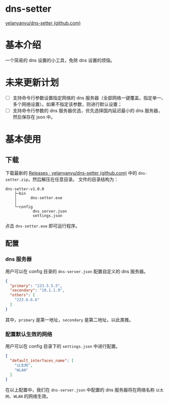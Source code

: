 # dns-setter

[yelanyanyu/dns-setter (github.com)](https://github.com/yelanyanyu/dns-setter)

# 基本介绍

一个简易的 dns 设置的小工具，免除 dns 设置的烦恼。

# 未来更新计划

- [ ] 支持命令行参数设置指定网络的 dns 服务器（全部网络一键覆盖，指定单一、多个网络设置）。如果不指定该参数，则进行默认设置；
- [ ] 支持命令行参数的 dns 服务器优选，优先选择国内延迟最小的 dns 服务器，然后保存在 json 中。

# 基本使用
## 下载
下载最新的 [Releases · yelanyanyu/dns-setter (github.com)](https://github.com/yelanyanyu/dns-setter/releases/) 中的 `dns-setter.zip`，然后解压在任意目录。
文件的目录结构为：
```text
dns-setter-v1.0.0
    ├─bin
    │      dns-setter.exe
    │      
    └─config
            dns_server.json
            settings.json
```

点击 `dns-setter.exe` 即可运行程序。

## 配置
### dns 服务器
用户可以在 config 目录的 `dns-server.json` 配置自定义的 dns 服务器。

```json
{
  "primary": "223.5.5.5",
  "secondary": "10.1.1.9",
  "others": [
    "223.6.6.6"
  ]
}
```

其中，`primary` 是第一地址，`secondary` 是第二地址，以此类推。

### 配置默认生效的网络
用户可以在 config 目录下的 `settings.json`  中进行配置。

```json
{  
  "default_interfaces_name": [  
    "以太网",  
    "WLAN"  
  ]  
}
```

在以上配置中，我们在 `dns-server.json` 中配置的 dns 服务器将在网络名称 `以太网`、`WLAN` 的网络生效。
